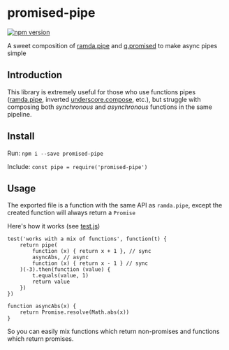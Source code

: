 # promised-pipe

[![npm version](https://badge.fury.io/js/promised-pipe.svg)](https://badge.fury.io/js/promised-pipe)

A sweet composition of [ramda.pipe](http://ramdajs.com/0.21.0/docs/#pipe) and [q.promised](https://github.com/kriskowal/q/wiki/API-Reference#qpromisedfunc) to make async pipes simple

## Introduction

This library is extremely useful for those who use functions pipes ([ramda.pipe](http://ramdajs.com/0.21.0/docs/#pipe),
  inverted [underscore.compose](http://underscorejs.org/#compose), etc.),
but struggle with composing both *synchronous* and *asynchronous* functions in the same pipeline.

## Install

Run: `npm i --save promised-pipe`

Include: `const pipe = require('promised-pipe')`

## Usage

The exported file is a function with the same API as `ramda.pipe`, except the created function will always return a `Promise`

Here's how it works (see [test.js](https://github.com/flashhhh/promised-pipe/blob/master/test.js))

    test('works with a mix of functions', function(t) {
        return pipe(
            function (x) { return x + 1 }, // sync
            asyncAbs, // async
            function (x) { return x - 1 } // sync
        )(-3).then(function (value) {
            t.equals(value, 1)
            return value
        })
    })
    
    function asyncAbs(x) {
        return Promise.resolve(Math.abs(x))
    }
    
So you can easily mix functions which return non-promises and functions which return promises.
